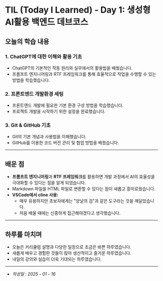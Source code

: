 # TIL (Today I Learned) - Day 1: 생성형 AI활용 백엔드 데브코스

## 오늘의 학습 내용

### 1. ChatGPT에 대한 이해와 활용 기초

- ChatGPT의 기본적인 작동 원리와 실무에서의 활용법을 배웠습니다.
- 프롬프트 엔지니어링과 RTF 프레임워크를 통해 효율적으로 작업을 수행할 수 있는 방법을 학습했습니다.

### 2. 프론트엔드 개발환경 세팅

- 프론트엔드 개발에 필요한 기본 환경 구성 방법을 학습했습니다.
- 프로젝트 개발을 시작하기 위한 설정을 완료했습니다.

### 3. Git & GitHub 기초

- Git의 기본 개념과 사용법을 이해했습니다.
- GitHub를 이용한 코드 버전 관리 및 협업 방법을 배웠습니다.

---

## 배운 점

- **프롬프트 엔지니어링**과 **RTF 프레임워크**를 활용하면 개발 과정에서 AI의 효율성을 극대화할 수 있다는 점을 알게 되었습니다.
- Markdown 파일을 HTML 파일로 변환할 수 있다는 점이 새롭고 흥미로웠습니다.
- **VSCode에서 cline 사용:**
  - 매우 유용하지만 초보자에게는 "양날의 검"과 같은 도구라는 것을 깨달았습니다.
  - 처음 배울 때에는 신중하게 접근해야겠다고 생각했습니다.

---

## 하루를 마치며

- 오늘은 커리큘럼 설명과 다양한 일정으로 조금은 바쁜 하루였습니다.
- 새롭게 배우고 경험한 것들이 많아 생산적이고 즐거운 하루였습니다.
- 내일의 강의와 실습이 더욱 기대되는 하루였습니다.

---

- _작성일 : 2025 - 01 - 16_
